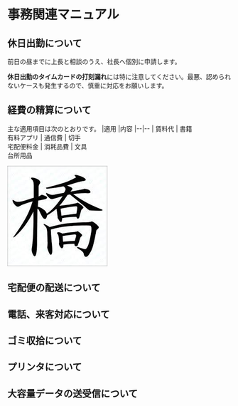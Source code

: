 # 事務関連マニュアル
## 休日出勤について
前日の昼までに上長と相談のうえ、社長へ個別に申請します。

**休日出勤のタイムカードの打刻漏れ**には特に注意してください。最悪、認められないケースも発生するので、慎重に対応をお願いします。
## 経費の精算について
主な適用項目は次のとおりです。
|適用 |内容
|--|--
| 賃料代 | 書籍<br>有料アプリ
| 通信費 | 切手<br>宅配便料金
| 消耗品費 | 文具<br>台所用品

![切手代](img/one_price.jpg)

## 宅配便の配送について
## 電話、来客対応について
## ゴミ収拾について  
## プリンタについて
## 大容量データの送受信について

